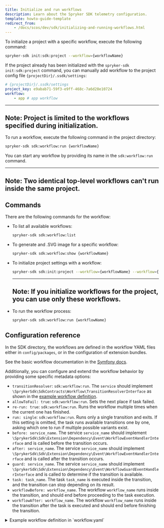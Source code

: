 ```yaml
---
title: Initialize and run workflows
description: Learn about the Spryker SDK telemetry configuration. 
template: howto-guide-template
redirect_from:
    - /docs/scos/dev/sdk/initializing-and-running-workflows.html
---
```


To initialize a project with a specific workflow, execute the following command:

```bash
spryker-sdk init:sdk:project --workflow={workflowName}
```

If the project already has been initialized with the `spryker-sdk init:sdk:project` command, you can manually add workflow to the project config file `{projectDir}/.ssdk/settings`:

```yaml
# {projectDir}/.ssdk/settings
project_key: e9abab71-59f3-e9ff-468c-7a6d28e10724
workflow:
    - app # app workflow
```

---
**Note:** Project is limited to the workflows specified during initialization.
---

To run a workflow, execute the following command in the project directory:

```bash
spryker-sdk sdk:workflow:run {workflowName}
```
You can start any workflow by providing its name in the `sdk:workflow:run` command.

---
**Note:** Two identical top-level workflows can't run inside the same project.
---

## Commands

There are the following commands for the workflow:

- To list all available workflows:
  ```bash
  spryker-sdk sdk:workflow:list
  ```
- To generate and .SVG image for a specific workflow:
  ```bash
  spryker-sdk sdk:workflow:show {workflowName}
  ```
- To initialize project settings with a workflow:
  ```bash
  spryker-sdk sdk:init:project --workflow={workflowName} --workflow={workflowName}
  ```
  ---
  **Note:** If you initialize workflows for the project, you can use only these workflows.
  ---
- To run the workflow process:
  ```bash
  spryker-sdk sdk:workflow:run {workflowName}
  ```

## Configuration reference

In the SDK directory, the workflows are defined in the workflow YAML files either in `config/packages`, or in the configuration of extension bundles.

See the basic workflow documentation in the [Symfony docs](https://symfony.com/doc/current/workflow.html).

Additionally, you can configure and extend the workflow behavior by providing some specific metadata options:
- `transitionResolver`: `sdk:workflow:run`. The `service` should implement `\SprykerSdk\SdkContracts\Workflow\TransitionResolverInterface` as shown in the [example workflow definition](#example-workflow-definition).
- `allowToFail: true`: `sdk:workflow:run`. Sets the next place if task failed.
- `re-run: true`: `sdk:workflow:run`. Runs the workflow multiple times when the current one has finished.
- `run: single`: `sdk:workflow:run`. Runs only a single transition and exits. If this setting is omitted, the task runs available transitions one by one, asking which one to run if multiple possible variants exist.
- `before: service_name`. The service `service_name` should implement `\SprykerSdk\Sdk\Extension\Dependency\Event\WorkflowEventHandlerInterface` and is called before the transition occurs.
- `after: service_name`. The service `service_name` should implement `\SprykerSdk\Sdk\Extension\Dependency\Event\WorkflowEventHandlerInterface` and is called after the transition occurs.
- `guard: service_name`. The service `service_name` should implement `\SprykerSdk\Sdk\Extension\Dependency\Event\WorkflowGuardEventHandlerInterface` and is called to determine if the transition is available.
- `task: task_name`. The task `task_name` is executed inside the transition, and the transition can stop depending on its result.
- `workflowBefore: workflow_name`. The workflow `workflow_name` runs inside the transition, and should end before proceeding to the task execution.
- `workflowAfter: workflow_name`. The workflow `workflow_name` runs inside the transition after the task is executed and should end before finishing the transition.

<a name="example-workflow-definition"></a>

<details>
<summary>Example workflow definition in `workflow.yaml`</summary>

```yaml
framework:
  workflows:
    hello_world:
      type: workflow # (state_machine) see the docs at https://symfony.com/doc/current/workflow/workflow-and-state-machine.html
      marking_store:
        type: method
        property: status
      metadata:
        re-run: true # Possibility to re-run workflow when the current one is finished
        guard: guard_service_name # checks transition availability for all transitions
        before: handler_service_name # runs before every transition
        run: single # sdk:workflow:run will only run a single transition and exit
        after: handler_service_name # runs after every transition
      supports:
        - SprykerSdk\SdkContracts\Entity\WorkflowInterface
      initial_marking: start
      places:
        - start
        - done
      transitions:
        go:
          from: start
          to: done
          metadata: # in order of execution
            transitionResolver: # Resolver needs to resolve the next transition
              service: transition_boolean_resolver # Resolver service id. The resolver should implement `\SprykerSdk\SdkContracts\Workflow\TransitionResolverInterface`
              settings: # will be passed to the transition resolver as a second argument
                  failed: bye # transition name for the failed result
                  successful: world # transition name for successful result
            allowToFail: true # Can go to next place if a task failed
            guard: guard_service_name # checks this transition availability
            before: handler_service_name # runs before this transition
            workflowBefore: hello_php # workflow starts and should end before proceeding to the task
            task: hello:world # task is executed inside the transition
            workflowAfter: hello_php # workflow starts and should end before finishing the transition
            after: handler_service_name # runs after this transition
    hello_php: # Minimal workflow definition
      type: state_machine
      marking_store:
        type: method
        property: status
      supports:
        - SprykerSdk\SdkContracts\Entity\WorkflowInterface
      initial_marking: start
      places:
        - start
        - done
      transitions:
        go:
          from: start
          to: done
```
</details>